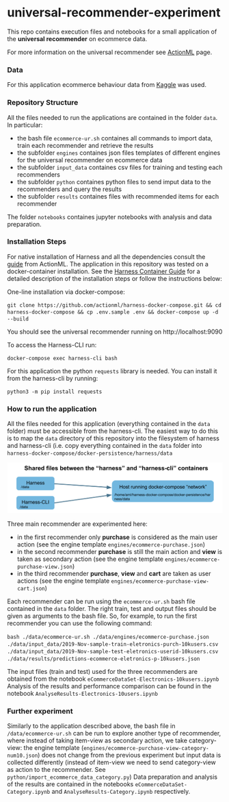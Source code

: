 # universal-recommender-experiment
This repo contains execution files and notebooks for a small application of the **universal recommender** on ecommerce data.

For more information on the universal recommender see [ActionML](https://actionml.com/docs/welcome_to_actionml) page.


### Data
For this application ecommerce behaviour data from [Kaggle](https://www.kaggle.com/mkechinov/ecommerce-behavior-data-from-multi-category-store?select=2019-Nov.csv) was used.

### Repository Structure

All the files needed to run the applications are contained in the folder `data`. In particular:
- the bash file `ecommerce-ur.sh` containes all commands to import data, train each recommender and retrieve the results
- the subfolder `engines` containes json files templates of different engines for the universal recommender on ecommerce data
- the subfolder `input_data` containes csv files for training and testing each recommenders
- the subfolder `python` containes python files to send imput data to the recommenders and query the results
- the subfolder `results` containes files with recommended items for each recommender

The folder `notebooks` containes jupyter notebooks with analysis and data preparation.

### Installation Steps

For native installation of Harness and all the dependencies consult the [guide](https://actionml.com/docs/harness_native_guide) from ActionML. The application in this repository
was tested on a docker-container installation. See the [Harness Container Guide](https://actionml.com/docs/harness_container_guide) for a detailed description of the installation steps
or follow the instructions below:

One-line installation via docker-compose:
```
git clone https://github.com/actionml/harness-docker-compose.git && cd harness-docker-compose && cp .env.sample .env && docker-compose up -d --build
```
You should see the universal recommender running on http://localhost:9090

To access the Harness-CLI run:
```
docker-compose exec harness-cli bash
```

For this application the python `requests` library is needed. You can install it from the harness-cli by running:
```
python3 -m pip install requests
```

### How to run the application

All the files needed for this application (everything contained in the `data` folder) must be accessible from the harness-cli. The easiest way to do this is
to map the `data` directory of this repository into the filesystem of harness and harness-cli (i.e. copy everything contained in the `data` folder into
`harness-docker-compose/docker-persistence/harness/data`

![docker-persistence](./docker-persistence.png)

Three main recommender are experimented here:
- in the first recommender only **purchase** is considered as the main user action (see the engine template `engines/ecommerce-purchase.json`)
- in the second recommender **purchase** is still the main action and **view** is taken as secondary action (see the engine template `engines/ecommerce-purchase-view.json`)
- in the third recommender **purchase**, **view** and **cart** are taken as user actions (see the engine template `engines/ecommerce-purchase-view-cart.json`)

Each recommender can be run using the `ecommerce-ur.sh` bash file contained in the `data` folder. 
The right train, test and output files should be given as arguments to the bash file. So, for example, to run the
first recommender you can use the following command:

`bash ./data/ecommerce-ur.sh ./data/engines/ecommerce-purchase.json ./data/input_data/2019-Nov-sample-train-eletronics-purch-10kusers.csv ./data/input_data/2019-Nov-sample-test-eletronics-userid-10kusers.csv ./data/results/predictions-ecommerce-eletronics-p-10kusers.json`

The input files (train and test) used for the three recommenders are obtained from the notebook `eCommerceDataSet-Electronics-10kusers.ipynb`
Analysis of the results and performance comparison can be found in the notebook `AnalyseResults-Electronics-10users.ipynb`

### Further experiment

Similarly to the application described above, the bash file in `/data/ecommerce-ur.sh` can be run to explore another type of recommender, where instead of taking item-view
as secondary action, we take category-view: the engine template (`engines/ecommerce-purchase-view-category-num10.json`) does not change 
from the previous experiment but input data is collected differently (instead of item-view we need to send category-view as action to the recommender. See `python/import_ecommerce_data_category.py`)
Data preparation and analysis of the results are contained in the notebooks `eCommerceDataSet-Category.ipynb` and `AnalyseResults-Category.ipynb` respectively.